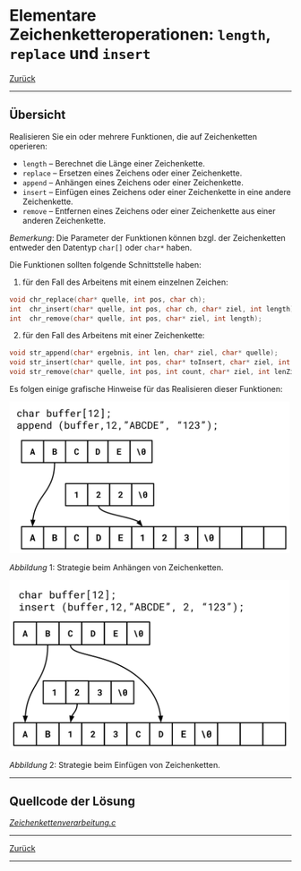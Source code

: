 # Elementare Zeichenketteroperationen: `length`, `replace` und `insert`

[Zurück](./../Exercises.md)

---

## Übersicht

Realisieren Sie ein oder mehrere Funktionen, die auf Zeichenketten operieren:

  * `length` &ndash; Berechnet die Länge einer Zeichenkette.
  * `replace` &ndash; Ersetzen eines Zeichens oder einer Zeichenkette.
  * `append` &ndash; Anhängen eines Zeichens oder einer Zeichenkette.
  * `insert` &ndash; Einfügen eines Zeichens oder einer Zeichenkette in eine andere Zeichenkette.
  * `remove` &ndash; Entfernen eines Zeichens oder einer Zeichenkette aus einer anderen Zeichenkette.

*Bemerkung*:
Die Parameter der Funktionen können bzgl. der Zeichenketten entweder den Datentyp
`char[]` oder `char*` haben.

Die Funktionen sollten folgende Schnittstelle haben:

1. für den Fall des Arbeitens mit einem einzelnen Zeichen:

```cpp
void chr_replace(char* quelle, int pos, char ch);
int  chr_insert(char* quelle, int pos, char ch, char* ziel, int length);
int  chr_remove(char* quelle, int pos, char* ziel, int length);
```

2. für den Fall des Arbeitens mit einer Zeichenkette:

```cpp
void str_append(char* ergebnis, int len, char* ziel, char* quelle);
void str_insert(char* quelle, int pos, char* toInsert, char* ziel, int lenZiel);
void str_remove(char* quelle, int pos, int count, char* ziel, int lenZiel);
```

Es folgen einige grafische Hinweise für das Realisieren dieser Funktionen:

<img src="c_string_append.svg" width="500">

*Abbildung* 1: Strategie beim Anhängen von Zeichenketten.



<img src="c_string_insert.svg" width="500">

*Abbildung* 2: Strategie beim Einfügen von Zeichenketten.

---

## Quellcode der Lösung

[*Zeichenkettenverarbeitung.c*](./Zeichenkettenverarbeitung.c)

---

[Zurück](./../Exercises.md)

---
